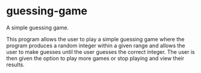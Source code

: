 # guessing-game
A simple guessing game.

This program allows the user to play a simple guessing game where
the program produces a random integer within a given range and allows
the user to make guesses until the user guesses the correct integer.
The user is then given the option to play more games or stop playing
and view their results.
